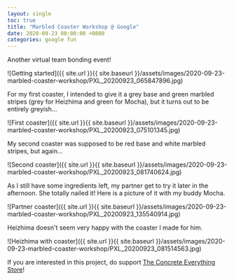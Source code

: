 ```yaml
---
layout: single
toc: true
title: "Marbled Coaster Workshop @ Google"
date: 2020-09-23 00:00:00 +0800
categories: google fun
---
```


Another virtual team bonding event!

![Getting started]({{ site.url }}{{ site.baseurl }}/assets/images/2020-09-23-marbled-coaster-workshop/PXL_20200923_065847896.jpg)

For my first coaster, I intended to give it a grey base and green marbled stripes (grey for Heizhima and green for Mocha), but it turns out to be entirely greyish...

![First coaster]({{ site.url }}{{ site.baseurl }}/assets/images/2020-09-23-marbled-coaster-workshop/PXL_20200923_075101345.jpg)

My second coaster was supposed to be red base and white marbled stripes, but again...

![Second coaster]({{ site.url }}{{ site.baseurl }}/assets/images/2020-09-23-marbled-coaster-workshop/PXL_20200923_081740624.jpg)

As I still have some ingredients left, my partner get to try it later in the afternoon. She totally nailed it! Here is a picture of it with my buddy Mocha.

![Partner coaster]({{ site.url }}{{ site.baseurl }}/assets/images/2020-09-23-marbled-coaster-workshop/PXL_20200923_135540914.jpg)

Heizhima doesn't seem very happy with the coaster I made for him.

![Heizhima with coaster]({{ site.url }}{{ site.baseurl }}/assets/images/2020-09-23-marbled-coaster-workshop/PXL_20200923_081514563.jpg)

If you are interested in this project, do support [The Concrete Everything Store](https://concrete-everything.com/)!
